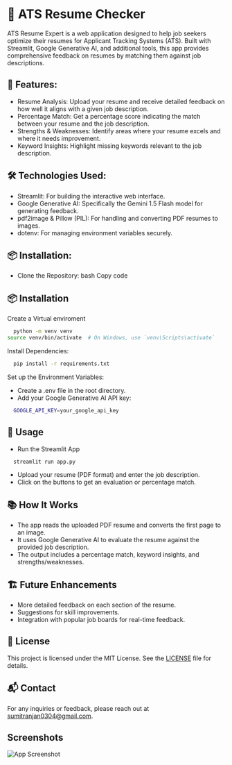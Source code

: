 
# 📄 ATS Resume Checker

ATS Resume Expert is a web application designed to help job seekers optimize their resumes for Applicant Tracking Systems (ATS). Built with Streamlit, Google Generative AI, and additional tools, this app provides comprehensive feedback on resumes by matching them against job descriptions.

## 🚀 Features:

- Resume Analysis: Upload your resume and receive detailed feedback on how well it aligns with a given job description.
- Percentage Match: Get a percentage score indicating the match between your resume and the job description.
- Strengths & Weaknesses: Identify areas where your resume excels and where it needs improvement.
- Keyword Insights: Highlight missing keywords relevant to the job description.

## 🛠 Technologies Used:

- Streamlit: For building the interactive web interface.
- Google Generative AI: Specifically the Gemini 1.5 Flash model for generating feedback.
- pdf2image & Pillow (PIL): For handling and converting PDF resumes to images.
- dotenv: For managing environment variables securely.

## 📦 Installation:

- Clone the Repository:
bash
Copy code

## 📦 Installation

Create a Virtual enviroment

```bash
  python -m venv venv
source venv/bin/activate  # On Windows, use `venv\Scripts\activate`
```
Install Dependencies:

```bash
  pip install -r requirements.txt
```

Set up the Environment Variables:
- Create a .env file in the root directory.
- Add your Google Generative AI API key:
```bash
  GOOGLE_API_KEY=your_google_api_key
```

## 🔧 Usage
  - Run the Streamlit App

```bash
  streamlit run app.py
```
- Upload your resume (PDF format) and enter the job description.
- Click on the buttons to get an evaluation or percentage match.

## 📚 How It Works
- The app reads the uploaded PDF resume and converts the first page to an image.
- It uses Google Generative AI to evaluate the resume against the provided job description.
- The output includes a percentage match, keyword insights, and strengths/weaknesses.

## 🏗 Future Enhancements
- More detailed feedback on each section of the resume.
- Suggestions for skill improvements.
- Integration with popular job boards for real-time feedback.


## 📝 License

This project is licensed under the MIT License. See the [LICENSE](https://github.com/sumitx99/ATS-resume-checker/commit/5e2b01962a3777e54f5a1586704502694f5ee6a7) file for details.

## 📬 Contact

For any inquiries or feedback, please reach out at sumitranjan0304@gmail.com.
## Screenshots

![App Screenshot](https://i.ibb.co/ZHPvBMV/Screenshot-2025-01-06-130235.png[/img][/url]https://i.ibb.co/m03Bd98/Screenshot-2025-01-06-130320.png[/img][/url])

